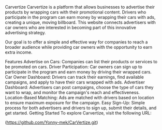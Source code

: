 Carvertize
Carvertize is a platform that allows businesses to advertise their products by wrapping cars with their promotional content. Drivers who participate in the program can earn money by wrapping their cars with ads, creating a unique, moving billboard. This website connects advertisers with car owners who are interested in becoming part of this innovative advertising strategy.

Our goal is to offer a simple and effective way for companies to reach a broader audience while providing car owners with the opportunity to earn extra income.

Features
Advertise on Cars: Companies can list their products or services to be promoted on cars.
Driver Participation: Car owners can sign up to participate in the program and earn money by driving their wrapped cars.
Car Owner Dashboard: Drivers can track their earnings, find available campaigns, and apply to have their cars wrapped with ads.
Advertiser Dashboard: Advertisers can post campaigns, choose the type of cars they want to wrap, and monitor the campaign's reach and effectiveness.
Location-Based Matching: Ads are matched with drivers based on location to ensure maximum exposure for the campaign.
Easy Sign-Up: Simple process for both advertisers and drivers to sign up, submit their details, and get started.
Getting Started
To explore Carvertize, visit the following URL:

(https://github.com/Yonny-mek/CarVertize.git)
